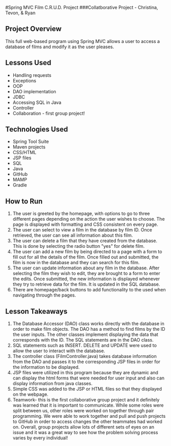 #Spring MVC Film C.R.U.D. Project
###Collatborative Project - Christina, Tevon, & Ryan

## Project Overview
This full web-based program using Spring MVC allows a user to access a database of films and modify it as the user pleases.

## Lessons Used
* Handling requests
* Exceptions
* OOP
* DAO implementation
* JDBC
* Accessing SQL in Java
* Controller
* Collaboration - first group project!

## Technologies Used
* Spring Tool Suite
* Maven projects
* CSS/HTML
* JSP files
* SQL
* Java
* GitHub
* MAMP
* Gradle

## How to Run
1. The user is greeted by the homepage, with options to go to three different pages depending on the action the user wishes to choose. The page is displayed with formatting and CSS consistent on every page.
2. The user can select to view a film in the database by film ID. Once retrieved, the user can see all information about this film.
3. The user can delete a film that they have created from the database. This is done by selecting the radio button "yes" for delete film.
4. The user can add a new film by being directed to a page with a form to fill out for all the details of the film. Once filled out and submitted, the film is now in the database and they can search for this film.
5. The user can update information about any film in the database. After selecting the film they wish to edit, they are brought to a form to enter the edits. Once submitted, the new information is displayed whenever they try to retrieve data for the film. It is updated in the SQL database.
6. There are homepage/back buttons to add functionality to the used when navigating through the pages.

## Lesson Takeaways
1. The Database Accessor (DAO) class works directly with the database in order to make film objects. The DAO has a method to find films by the ID the user inputs. The other classes implement displaying the data that corresponds with the ID. The SQL statements are in the DAO class.
2. SQL statements such as INSERT. DELETE and UPDATE were used to allow the user to interact with the database.
3. The controller class (FilmController.java) takes database information from the DAO and passes it to the corresponding JSP files in order for the information to be displayed.
4. JSP files were utilized in this program because they are dynamic and can display the html forms that were needed for user input and also can display information from java classes.
5. Simple CSS was added to the JSP or HTML files so that they displayed on the webpage.
6. Teamwork- this is the first collaborative group project and it definitely was learned that it is important to communicate. While some roles were split between us, other roles were worked on together through pair programming. We were able to work together and pull and push projects to GitHub in order to access changes the other teammates had worked on. Overall, group projects allow lots of different sets of eyes on an issue and it was a great way to see how the problem solving process varies by every individual!
